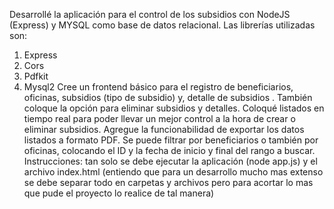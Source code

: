 Desarrollé la aplicación para el control de los subsidios con NodeJS (Express)
y MYSQL como base de datos relacional. 
Las librerías utilizadas son: 
1. Express
2. Cors
3. Pdfkit
4. Mysql2
Cree un frontend básico para el registro de beneficiarios, oficinas, subsidios (tipo 
de subsidio) y, detalle de subsidios . También coloque la opción para eliminar 
subsidios y detalles.
Coloqué listados en tiempo real para poder llevar un mejor control a la hora de 
crear o eliminar subsidios.
Agregue la funcionabilidad de exportar los datos listados a formato PDF. Se 
puede filtrar por beneficiarios o también por oficinas, colocando el ID y la fecha 
de inicio y final del rango a buscar. 
Instrucciones: tan solo se debe ejecutar la aplicación (node app.js) y el archivo 
index.html (entiendo que para un desarrollo mucho mas extenso se debe 
separar todo en carpetas y archivos pero para acortar lo mas que pude el 
proyecto lo realice de tal manera)
